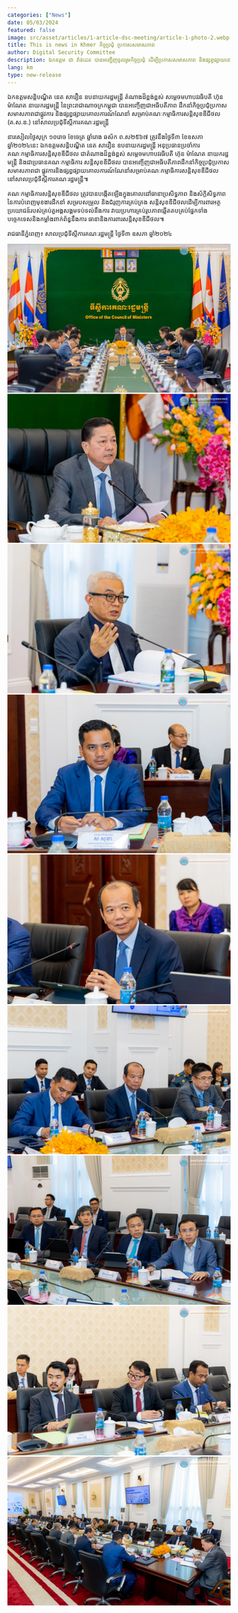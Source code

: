 ```yaml
---
categories: ["News"]
date: 05/03/2024
featured: false
image: src/asset/articles/1-article-dsc-meeting/article-1-photo-2.webp
title: This is news in Khmer កិច្ចប្រជុំ​ ប្រកាសសមាសភាព
author: Digital Security Committee
description: ឯកឧត្តម ជា វ៉ាន់ដេត បានអញ្ជើញចូលរួមកិច្ចប្រជុំ ដេីម្បីប្រកាសសមាសភាព និងផ្សព្វផ្សាយគោលការណ៍ណែនាំសម្រាប់ គ.ស.ឌ. ក្រោមអធិបតីភាពឯកឧត្តមសន្តិបណ្ឌិត នេត សាវឿន
lang: km
type: new-release
---
```


ឯកឧត្តមសន្តិបណ្ឌិត នេត សាវឿន ឧបនាយករដ្ឋមន្ត្រី តំណាងដ៏ខ្ពង់ខ្ពស់ សម្តេចមហាបវរធិបតី
ហ៊ុន ម៉ាណែត នាយករដ្ឋមន្ត្រី នៃព្រះរាជាណាចក្រកម្ពុជា បានអញ្ចើញជាអធិបតីភាព ដឹកនាំកិច្ចប្រជុំប្រកាស សមាសភាពជាផ្លូវការ និងផ្សព្វផ្សាយគោលការណ៍ណែនាំ សម្រាប់គណៈកម្មាធិការសន្តិសុខឌីជីថល (គ.ស.ឌ.) នៅសាលប្រជុំទីស្តីការគណៈរដ្ឋមន្ត្រី

នារសៀលថ្ងៃសុក្រ ១០រោច ខែចេត្រ ឆ្នាំរោង ឆស័ក ព.ស២៥៦៧ ត្រូវនឹងថ្ងៃទី៣
ខែឧសភា ឆ្នាំ២០២៤នេះ ឯកឧត្តមសន្តិបណ្ឌិត នេត សាវឿន ឧបនាយករដ្ឋមន្ត្រី អនុប្រធានប្រចាំការគណៈកម្មាធិការសន្តិសុខឌីជីថល ជាតំណាងដ៏ខ្ពង់ខ្ពស់
សម្តេចមហាបវរធិបតី ហ៊ុន ម៉ាណែត នាយករដ្ឋមន្ត្រី និងជាប្រធានគណៈកម្មាធិការ
សន្តិសុខឌីជីថល បានអញ្ចើញជាអធិបតីភាពដឹកនាំកិច្ចប្រជុំប្រកាសសមាសភាពជា
ផ្លូវការនិងផ្សព្វផ្សាយគោលការណ៍ណែនាំសម្រាប់គណៈកម្មាធិការសន្តិសុខឌីជីថល នៅសាលប្រជុំទីស្តីការគណៈរដ្ឋមន្ត្រី៕

គណៈកម្មាធិការសន្តិសុខឌីជីថល ត្រូវបានបង្កើតឡើងក្នុងគោលដៅធានាប្រសិទ្ធភាព និងស័ក្តិសិទ្ធភាពនៃការបំពេញមុខងារដឹកនាំ សម្របសម្រួល និងជំរុញការគ្រប់គ្រង
សន្តិសុខឌីជីថលដើម្បីការពារអត្ថប្រយោជន៍របស់គ្រប់តួអង្គសង្គមទប់ទល់នឹងការ
វាយប្រហារគ្រប់រូបភាពឆ្លើតតបគ្រប់ផ្នែកទាំងបច្ចេកទេសនិងកម្លាំងពាក់ព័ន្ធនឹងការ
ធានានិងការពារសន្តិសុខឌីជីថល៕

រាជធានីភ្នំពេញ៖ សាលប្រជុំទីស្តីការគណៈរដ្ឋមន្ត្រី​ ថ្ងៃទី៣ ឧសភា ឆ្នាំ២០២៤

![photo 2](src/asset/articles/1-article-dsc-meeting/article-1-photo-1.webp)
![photo 3](src/asset/articles/1-article-dsc-meeting/article-1-photo-3.webp)
![photo 4](src/asset/articles/1-article-dsc-meeting/article-1-photo-4.webp)
![photo 5](src/asset/articles/1-article-dsc-meeting/article-1-photo-5.webp)
![photo 6](src/asset/articles/1-article-dsc-meeting/article-1-photo-6.webp)
![photo 7](src/asset/articles/1-article-dsc-meeting/article-1-photo-7.webp)
![photo 8](src/asset/articles/1-article-dsc-meeting/article-1-photo-8.webp)
![photo 9](src/asset/articles/1-article-dsc-meeting/article-1-photo-9.webp)
![photo 10](src/asset/articles/1-article-dsc-meeting/article-1-photo-10.webp)
